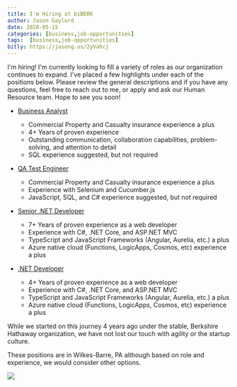 ```yaml
---
title: I'm Hiring at biBERK
author: Jason Gaylord
date: 2020-05-15
categories: [business,job-opportunities]
tags:  [business,job-opportunities]
bitly: https://jasong.us/2yVahcj
---
```


I'm hiring! I'm currently looking to fill a variety of roles as our organization continues to expand. I've placed a few highlights under each of the positions below. Please review the general descriptions and if you have any questions, feel free to reach out to me, or apply and ask our Human Resource team. Hope to see you soon!

- [Business Analyst](https://jasong.us/2yX4fYI)
  - Commercial Property and Casualty insurance experience a plus
  - 4+ Years of proven experience
  - Outstanding communication, collaboration capabilities, problem-solving, and attention to detail
  - SQL experience suggested, but not required

- [QA Test Engineer](https://jasong.us/2WVlXnx)
  - Commercial Property and Casualty insurance experience a plus
  - Experience with Selenium and Cucumber.js
  - JavaScript, SQL, and C# experience suggested, but not required

- [Senior .NET Developer](https://jasong.us/3bwvs1M)
  - 7+ Years of proven experience as a web developer
  - Experience with C#, .NET Core, and ASP.NET MVC
  - TypeScript and JavaScript Frameworks (Angular, Aurelia, etc.) a plus
  - Azure native cloud (Functions, LogicApps, Cosmos, etc) experience a plus

- [.NET Developer](https://jasong.us/2T5w2ge)
  - 4+ Years of proven experience as a web developer
  - Experience with C#, .NET Core, and ASP.NET MVC
  - TypeScript and JavaScript Frameworks (Angular, Aurelia, etc.) a plus
  - Azure native cloud (Functions, LogicApps, Cosmos, etc) experience a plus

While we started on this journey 4 years ago under the stable, Berkshire Hathaway organization, we have not lost our touch with agility or the startup culture.

These positions are in Wilkes-Barre, PA although based on role and experience, we would consider other options.

![](https://blogartifacts.blob.core.windows.net/images/2020%2F05%2F15%2Fbiberk-careers-page.jpg)